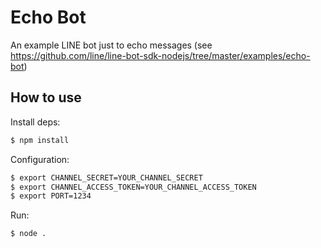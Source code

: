 # Echo Bot

An example LINE bot just to echo messages (see https://github.com/line/line-bot-sdk-nodejs/tree/master/examples/echo-bot)

## How to use

Install deps:

```bash
$ npm install
```

Configuration:

``` bash
$ export CHANNEL_SECRET=YOUR_CHANNEL_SECRET
$ export CHANNEL_ACCESS_TOKEN=YOUR_CHANNEL_ACCESS_TOKEN
$ export PORT=1234
```

Run:

``` bash
$ node .
```
